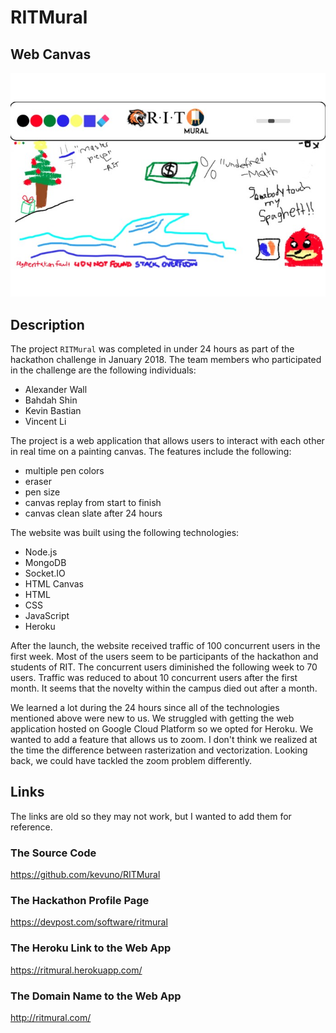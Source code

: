 # RITMural

## Web Canvas
![Alt text](canvas.jpg?raw=true "Optional Title")

## Description

The project `RITMural` was completed in under 24 hours as part of the hackathon challenge in January 2018. The team members who participated in the challenge are the following individuals:

- Alexander Wall
- Bahdah Shin
- Kevin Bastian
- Vincent Li

The project is a web application that allows users to interact with each other in real time on a painting canvas. The features include the following:

- multiple pen colors
- eraser
- pen size
- canvas replay from start to finish
- canvas clean slate after 24 hours

The website was built using the following technologies:

- Node.js
- MongoDB
- Socket.IO
- HTML Canvas
- HTML
- CSS
- JavaScript
- Heroku

After the launch, the website received traffic of 100 concurrent users in the first week. Most of the users seem to be participants of the hackathon and students of RIT. The concurrent users diminished the following week to 70 users. Traffic was reduced to about 10 concurrent users after the first month. It seems that the novelty within the campus died out after a month.

We learned a lot during the 24 hours since all of the technologies mentioned above were new to us. We struggled with getting the web application hosted on Google Cloud Platform so we opted for Heroku. We wanted to add a feature that allows us to zoom. I don't think we realized at the time the difference between rasterization and vectorization. Looking back, we could have tackled the zoom problem differently.

## Links
The links are old so they may not work, but I wanted to add them for reference.

### The Source Code
https://github.com/kevuno/RITMural

### The Hackathon Profile Page
https://devpost.com/software/ritmural

### The Heroku Link to the Web App
https://ritmural.herokuapp.com/

### The Domain Name to the Web App
http://ritmural.com/